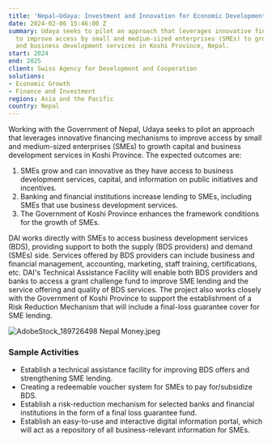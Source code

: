 ```yaml
---
title: 'Nepal—Udaya: Investment and Innovation for Economic Development'
date: 2024-02-06 15:46:00 Z
summary: Udaya seeks to pilot an approach that leverages innovative financing mechanisms
  to improve access by small and medium-sized enterprises (SMEs) to growth capital
  and business development services in Koshi Province, Nepal.
start: 2024
end: 2025
client: Swiss Agency for Development and Cooperation
solutions:
- Economic Growth
- Finance and Investment
regions: Asia and the Pacific
country: Nepal
---
```


Working with the Government of Nepal, Udaya seeks to pilot an approach that leverages innovative financing mechanisms to improve access by small and medium-sized enterprises (SMEs) to growth capital and business development services in Koshi Province. The expected outcomes are: 
1. SMEs grow and can innovative as they have access to business development services, capital, and information on public initiatives and incentives. 
2. Banking and financial institutions increase lending to SMEs, including SMEs that use business development services. 
3. The Government of Koshi Province enhances the framework conditions for the growth of SMEs.

DAI works directly with SMEs to access business development services (BDS), providing support to both the supply (BDS providers) and demand (SMEs) side. Services offered by BDS providers can include business and financial management, accounting, marketing, staff training, certifications, etc. DAI's Technical Assistance Facility will enable both BDS providers and banks to access a grant challenge fund to improve SME lending and the service offering and quality of BDS services. The project also works closely with the Government of Koshi Province to support the establishment of a Risk Reduction Mechanism that will include a final-loss guarantee cover for SME lending. 

![AdobeStock_189726498 Nepal Money.jpeg](/uploads/AdobeStock_189726498%20Nepal%20Money.jpeg)

### Sample Activities

* Establish a technical assistance facility for improving BDS offers and strengthening SME lending.
* Creating a redeemable voucher system for SMEs to pay for/subsidize BDS. 
* Establish a risk-reduction mechanism for selected banks and financial institutions in the form of a final loss guarantee fund.
* Establish an easy-to-use and interactive digital information portal, which will act as a repository of all business-relevant information for SMEs.

